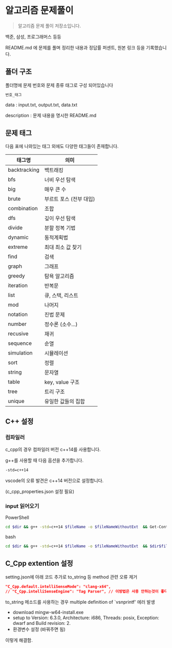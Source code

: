 # 알고리즘 문제풀이

> 알고리즘 문제 풀이 저장소입니다.

백준, 삼성, 프로그래머스 등등

README.md 에 문제를 풀며 정리한 내용과 정답률 퍼센트, 원본 링크 등을 기록했습니다.

## 폴더 구조

폴더명에 문제 번호와 문제 종류 태그로 구성 되어있습니다

```sh
번호_태그
```

data : input.txt, output.txt, data.txt

description : 문제 내용을 명시한 README.md

## 문제 태그

다음 표에 나와있는 태그 외에도 다양한 태그들이 존재합니다.

| 태그명       | 의미                    |
| ------------ | ----------------------- |
| backtracking | 백트래킹                |
| bfs          | 너비 우선 탐색          |
| big          | 매우 큰 수              |
| brute        | 부르트 포스 (전부 대입) |
| combination  | 조합                    |
| dfs          | 깊이 우선 탐색          |
| divide       | 분할 정복 기법          |
| dynamic      | 동적계획법              |
| extreme      | 최대 최소 값 찾기       |
| find         | 검색                    |
| graph        | 그래프                  |
| greedy       | 탐욕 알고리즘           |
| iteration    | 반복문                  |
| list         | 큐, 스택, 리스트        |
| mod          | 나머지                  |
| notation     | 진법 문제               |
| number       | 정수론 (소수...)        |
| recusive     | 재귀                    |
| sequence     | 순열                    |
| simulation   | 시뮬레이션              |
| sort         | 정렬                    |
| string       | 문자열                  |
| table        | key, value 구조         |
| tree         | 트리 구조               |
| unique       | 유일한 값들의 집합      |

## C++ 설정

### 컴파일러

c_cpp의 경우 컴파일러 버전 c++14를 사용합니다.

g++를 사용할 때 다음 옵션을 추가합니다.

```bash
-std=c++14
```

vscode의 오류 발견은 c++14 버전으로 설정합니다.

(c_cpp_properties.json 설정 필요)

### input 읽어오기

PowerShell

```bash
cd $dir && g++ -std=c++14 $fileName -o $fileNameWithoutExt  && Get-Content ./data/input.txt | $dir$fileNameWithoutExt
```

bash

```bash
cd $dir && g++ -std=c++14 $fileName -o $fileNameWithoutExt  && $dir$fileNameWithoutExt < ./data/input.txt
```

## C_Cpp extention 설정

setting.json에 아래 코드 추가로 to_string 등 method 관련 오류 제거

```json
"C_Cpp.default.intelliSenseMode": "clang-x64",
// "C_Cpp.intelliSenseEngine": "Tag Parser", // 이방법은 사용 안하는것이 좋다.
```

to_string 메소드를 사용하는 경우 multiple definition of `vsnprintf' 에러 발생

- download mingw-w64-install.exe
- setup to Version: 6.3.0, Architecture: i686, Threads: posix, Exception: dwarf and Build revision: 2.
- 환경변수 설정 (바꿔주면 됨)

이렇게 해결함.
